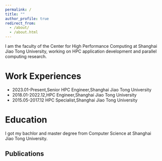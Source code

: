 ```yaml
---
permalink: /
title: ""
author_profile: true
redirect_from: 
  - /about/
  - /about.html
---
```


I am the faculty of the Center for High Performance Computing at Shanghai Jiao Tong University, working on HPC application development and parallel computing research.

Work Experiences
======
- 2023.01-Present,Senior HPC Engineer,Shanghai Jiao Tong University
- 2018.01-2022.12,HPC Engineer,Shanghai Jiao Tong University
- 2015.05-2017.12 HPC Specialist,Shanghai Jiao Tong University

Education
======

I got my bachlor and master degree from Computer Science at Shanghai Jiao Tong University.

Publications
------

